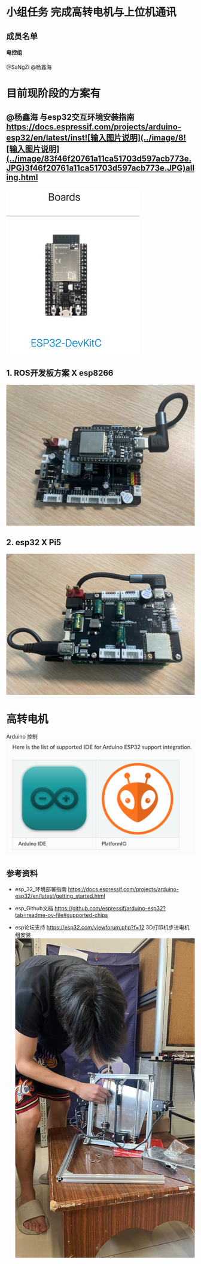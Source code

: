 # 小组任务 完成高转电机与上位机通讯
## 成员名单
#### 电控组
@SaNgZi @杨鑫海 





# 目前现阶段的方案有


## @杨鑫海 与esp32交互环境安装指南 https://docs.espressif.com/projects/arduino-esp32/en/latest/inst![输入图片说明](../image/8![输入图片说明](../image/83f46f20761a11ca51703d597acb773e.JPG)3f46f20761a11ca51703d597acb773e.JPG)alling.html
![输入图片说明](../image/esp2.png)
## 1. ROS开发板方案 X esp8266
![ROS开发板方案](../image/ROS%E5%BC%80%E5%8F%91%E6%9D%BFX8266.jpg)
## 2. esp32 X Pi5
![树莓派方案](../image/esp32XPi5.jpg)
   
   
# 高转电机
Arduino 控制
![输入图片说明](../image/Arduino%20and%20PlatformlO.png)
## 参考资料
- esp_32_环境部署指南 https://docs.espressif.com/projects/arduino-esp32/en/latest/getting_started.html

- esp_Github文档 https://github.com/espressif/arduino-esp32?tab=readme-ov-file#supported-chips

- esp论坛支持 https://esp32.com/viewforum.php?f=12
3D打印机步进电机组安装
![输入图片说明](../image/3D%E6%89%93%E5%8D%B0%E6%9C%BA%E6%AD%A5%E8%BF%9B%E7%94%B5%E6%9C%BA%E7%BB%84%E5%AE%89%E8%A3%85.JPG)